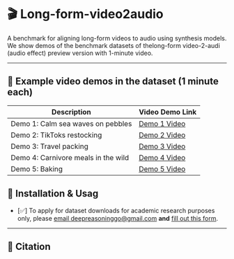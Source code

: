 # 🎬 Long-form-video2audio
A benchmark for aligning long-form videos to audio using synthesis models. We show demos of the benchmark datasets of thelong-form video-2-audi (audio effect) preview version with 1-minute video.

---
## 🚀 Example video demos in the dataset (1 minute each)
| Description                | Video Demo Link                |
|-----------------------------|-------------------------------|
| Demo 1: Calm sea waves on pebbles| [Demo 1 Video](assets/__Calm_sea_waves_NO_LOOP_on_pebbles__relaxing_sounds__HQ_sound_quality.00000032.mp4) |
| Demo 2: TikToks restocking| [Demo 2 Video](assets/__Christmas_Edition____Satisfying_Restocking_TikToks___Asmr_Compilation___Pt.14.00000013.mp4) |
| Demo 3: Travel packing| [Demo 3 Video](assets/__The_BEST_Carnivore_Meals_to_Satisfy_Your_Meat_Cravings_.00000015.mp4) |
| Demo 4: Carnivore meals in the wild| [Demo 4 Video](assets/___3_______2____________.zip___2_hours_No_Music_Baking_Video___Relaxation_Cooking_Sounds__Cooking_tree.00000027.mp4) |
| Demo 5: Baking| [Demo 5 Video](assets/__Satisfying_Travel_Packing_Asmr___TikTok_Compilation___1_HOUR.00000024.mp4) |

## 🔧 Installation & Usag
- [✅] To apply for dataset downloads for academic research purposes only, please <a href="mailto:deepreasoninggo@gmail.com">email deepreasoninggo@gmail.com</a> **and** <a href="https://drive.google.com/file/d/1ofYq5ijPMXV5NYjJFsg0yMOS2jO_wi6G/view?usp=sharing" target="_blank" rel="noopener noreferrer">fill out this form</a>.
---

## 📄 Citation
